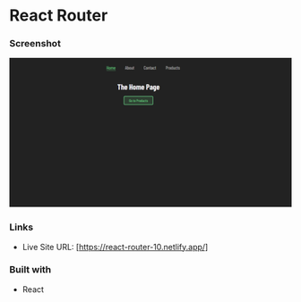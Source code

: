 # React Router

### Screenshot

![](screenshot/Screenshot.png)

### Links

- Live Site URL: [https://react-router-10.netlify.app/]

### Built with

- React

